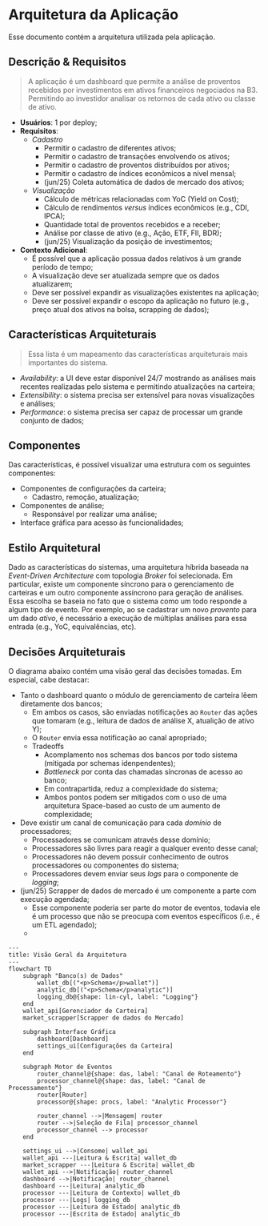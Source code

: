 # Arquitetura da Aplicação

Esse documento contém a arquitetura utilizada pela aplicação.

## Descrição & Requisitos

> A aplicação é um dashboard que permite a análise de proventos recebidos por investimentos em ativos financeiros negociados na B3. Permitindo ao investidor analisar os retornos de cada ativo ou classe de ativo.

- **Usuários**: 1 por deploy;
- **Requisitos**:
    - _Cadastro_
        - Permitir o cadastro de diferentes ativos;
        - Permitir o cadastro de transações envolvendo os ativos;
        - Permitir o cadastro de proventos distribuídos por ativos;
        - Permitir o cadastro de índices econômicos a nível mensal;
        - (jun/25) Coleta automática de dados de mercado dos ativos;
    - _Visualização_
        - Cálculo de métricas relacionadas com YoC (Yield on Cost);
        - Cálculo de rendimentos _versus_ índices econômicos (e.g., CDI, IPCA);
        - Quantidade total de proventos recebidos e a receber;
        - Análise por classe de ativo (e.g., Ação, ETF, FII, BDR);
        - (jun/25) Visualização da posição de investimentos;
- **Contexto Adicional**:
    - É possível que a aplicação possua dados relativos à um grande período de tempo;
    - A visualização deve ser atualizada sempre que os dados atualizarem;
    - Deve ser possível expandir as visualizações existentes na aplicação;
    - Deve ser possível expandir o escopo da aplicação no futuro (e.g., preço atual dos ativos na bolsa, scrapping de dados);

## Características Arquiteturais

> Essa lista é um mapeamento das características arquiteturais mais importantes do sistema.

- _Availability_: a UI deve estar disponível 24/7 mostrando as análises mais recentes realizadas pelo sistema e permitindo atualizações na carteira;
- _Extensibility_: o sistema precisa ser extensível para novas visualizações e análises;
- _Performance_: o sistema precisa ser capaz de processar um grande conjunto de dados;

## Componentes

Das características, é possível visualizar uma estrutura com os seguintes componentes:

- Componentes de configurações da carteira;
  - Cadastro, remoção, atualização;
- Componentes de análise;
  - Responsável por realizar uma análise; 
- Interface gráfica para acesso às funcionalidades;

## Estilo Arquitetural

Dado as características do sistemas, uma arquitetura híbrida baseada na _Event-Driven Architecture_ com topologia _Broker_ foi selecionada. Em particular, existe um componente síncrono para o gerenciamento de carteiras e um outro componente assíncrono para geração de análises. Essa escolha se baseia no fato que o sistema como um todo responde a algum tipo de evento. Por exemplo, ao se cadastrar um novo _provento_ para um dado _ativo_, é necessário a execução de múltiplas análises para essa entrada (e.g., YoC, equivalências, etc).

## Decisões Arquiteturais

O diagrama abaixo contém uma visão geral das decisões tomadas. Em especial, cabe destacar:

- Tanto o dashboard quanto o módulo de gerenciamento de carteira lêem diretamente dos bancos;
    - Em ambos os casos, são enviadas notificações ao `Router` das ações que tomaram (e.g., leitura de dados de análise X, atualição de ativo Y);
    - O `Router` envia essa notificação ao canal apropriado;
    - Tradeoffs
        - Acomplamento nos schemas dos bancos por todo sistema (mitigada por schemas idenpendentes);
        - _Bottleneck_ por conta das chamadas síncronas de acesso ao banco;
        - Em contrapartida, reduz a complexidade do sistema;
        - Ambos pontos podem ser mitigados com o uso de uma arquitetura Space-based ao custo de um aumento de complexidade;
- Deve existir um canal de comunicação para cada _domínio_ de processadores;
    - Processadores se comunicam através desse domínio;
    - Processadores são livres para reagir a qualquer evento desse canal;
    - Processadores não devem possuir conhecimento de outros processadores ou componentes do sistema;
    - Processadores devem enviar seus _logs_ para o componente de _logging_;
- (jun/25) Scrapper de dados de mercado é um componente a parte com execução agendada;
    - Esse componente poderia ser parte do motor de eventos, todavia ele é um processo que não se preocupa com eventos específicos (i.e., é um ETL agendado);
    - 
  
```mermaid
---
title: Visão Geral da Arquitetura
---
flowchart TD
    subgraph "Banco(s) de Dados"
        wallet_db[("<p>Schema</p>wallet")]
        analytic_db[("<p>Schema</p>analytic")]
        logging_db@{shape: lin-cyl, label: "Logging"}
    end
    wallet_api[Gerenciador de Carteira]
    market_scrapper[Scrapper de dados do Mercado]

    subgraph Interface Gráfica
        dashboard[Dashboard]
        settings_ui[Configurações da Carteira]
    end

    subgraph Motor de Eventos
        router_channel@{shape: das, label: "Canal de Roteamento"}
        processor_channel@{shape: das, label: "Canal de Processamento"}
        router[Router]
        processor@{shape: procs, label: "Analytic Processor"}

        router_channel -->|Mensagem| router
        router -->|Seleção de Fila| processor_channel
        processor_channel --> processor
    end

    settings_ui -->|Consome| wallet_api
    wallet_api ---|Leitura & Escrita| wallet_db
    market_scrapper ---|Leitura & Escrita| wallet_db
    wallet_api -->|Notificação| router_channel
    dashboard -->|Notificação| router_channel
    dashboard ---|Leitura| analytic_db
    processor ---|Leitura de Contexto| wallet_db
    processor ---|Logs| logging_db
    processor ---|Leitura de Estado| analytic_db
    processor ---|Escrita de Estado| analytic_db
```
